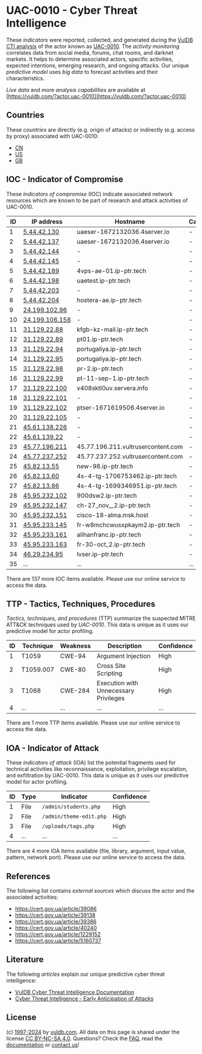 # UAC-0010 - Cyber Threat Intelligence

These _indicators_ were reported, collected, and generated during the [VulDB CTI analysis](https://vuldb.com/?kb.cti) of the actor known as [UAC-0010](https://vuldb.com/?actor.uac-0010). The _activity monitoring_ correlates data from social media, forums, chat rooms, and darknet markets. It helps to determine associated actors, specific activities, expected intentions, emerging research, and ongoing attacks. Our unique _predictive model_ uses _big data_ to forecast activities and their characteristics.

_Live data_ and more _analysis capabilities_ are available at [https://vuldb.com/?actor.uac-0010](https://vuldb.com/?actor.uac-0010)

## Countries

These _countries_ are directly (e.g. origin of attacks) or indirectly (e.g. access by proxy) associated with UAC-0010:

* [CN](https://vuldb.com/?country.cn)
* [US](https://vuldb.com/?country.us)
* [GB](https://vuldb.com/?country.gb)

## IOC - Indicator of Compromise

These _indicators of compromise_ (IOC) indicate associated network resources which are known to be part of research and attack activities of UAC-0010.

ID | IP address | Hostname | Campaign | Confidence
-- | ---------- | -------- | -------- | ----------
1 | [5.44.42.130](https://vuldb.com/?ip.5.44.42.130) | uaeser-1672132036.4server.io | - | High
2 | [5.44.42.137](https://vuldb.com/?ip.5.44.42.137) | uaeser-1672132036.4server.io | - | High
3 | [5.44.42.144](https://vuldb.com/?ip.5.44.42.144) | - | - | High
4 | [5.44.42.145](https://vuldb.com/?ip.5.44.42.145) | - | - | High
5 | [5.44.42.189](https://vuldb.com/?ip.5.44.42.189) | 4vps-ae-01.ip-ptr.tech | - | High
6 | [5.44.42.198](https://vuldb.com/?ip.5.44.42.198) | uaetest.ip-ptr.tech | - | High
7 | [5.44.42.203](https://vuldb.com/?ip.5.44.42.203) | - | - | High
8 | [5.44.42.204](https://vuldb.com/?ip.5.44.42.204) | hostera-ae.ip-ptr.tech | - | High
9 | [24.199.102.96](https://vuldb.com/?ip.24.199.102.96) | - | - | High
10 | [24.199.106.158](https://vuldb.com/?ip.24.199.106.158) | - | - | High
11 | [31.129.22.88](https://vuldb.com/?ip.31.129.22.88) | kfgb-kz-mail.ip-ptr.tech | - | High
12 | [31.129.22.89](https://vuldb.com/?ip.31.129.22.89) | pt01.ip-ptr.tech | - | High
13 | [31.129.22.94](https://vuldb.com/?ip.31.129.22.94) | portugaliya.ip-ptr.tech | - | High
14 | [31.129.22.95](https://vuldb.com/?ip.31.129.22.95) | portugaliya.ip-ptr.tech | - | High
15 | [31.129.22.98](https://vuldb.com/?ip.31.129.22.98) | pr-2.ip-ptr.tech | - | High
16 | [31.129.22.99](https://vuldb.com/?ip.31.129.22.99) | pt-11-sep-1.ip-ptr.tech | - | High
17 | [31.129.22.100](https://vuldb.com/?ip.31.129.22.100) | v408sktl0uv.servera.info | - | High
18 | [31.129.22.101](https://vuldb.com/?ip.31.129.22.101) | - | - | High
19 | [31.129.22.102](https://vuldb.com/?ip.31.129.22.102) | ptser-1671619506.4server.io | - | High
20 | [31.129.22.105](https://vuldb.com/?ip.31.129.22.105) | - | - | High
21 | [45.61.138.226](https://vuldb.com/?ip.45.61.138.226) | - | - | High
22 | [45.61.139.22](https://vuldb.com/?ip.45.61.139.22) | - | - | High
23 | [45.77.196.211](https://vuldb.com/?ip.45.77.196.211) | 45.77.196.211.vultrusercontent.com | - | Medium
24 | [45.77.237.252](https://vuldb.com/?ip.45.77.237.252) | 45.77.237.252.vultrusercontent.com | - | Medium
25 | [45.82.13.55](https://vuldb.com/?ip.45.82.13.55) | new-98.ip-ptr.tech | - | High
26 | [45.82.13.60](https://vuldb.com/?ip.45.82.13.60) | 4s-4-tg-1706753462.ip-ptr.tech | - | High
27 | [45.82.13.86](https://vuldb.com/?ip.45.82.13.86) | 4s-4-tg-1699346951.ip-ptr.tech | - | High
28 | [45.95.232.102](https://vuldb.com/?ip.45.95.232.102) | 900dsw2.ip-ptr.tech | - | High
29 | [45.95.232.147](https://vuldb.com/?ip.45.95.232.147) | ch-27_nov__2.ip-ptr.tech | - | High
30 | [45.95.232.151](https://vuldb.com/?ip.45.95.232.151) | cisco-18-alma.msk.host | - | High
31 | [45.95.233.145](https://vuldb.com/?ip.45.95.233.145) | fr-w8mchcwusxpkaym2.ip-ptr.tech | - | High
32 | [45.95.233.161](https://vuldb.com/?ip.45.95.233.161) | alihanfranc.ip-ptr.tech | - | High
33 | [45.95.233.163](https://vuldb.com/?ip.45.95.233.163) | fr-30-oct_2.ip-ptr.tech | - | High
34 | [46.29.234.95](https://vuldb.com/?ip.46.29.234.95) | lvser.ip-ptr.tech | - | High
35 | ... | ... | ... | ...

There are 137 more IOC items available. Please use our online service to access the data.

## TTP - Tactics, Techniques, Procedures

_Tactics, techniques, and procedures_ (TTP) summarize the suspected MITRE ATT&CK techniques used by _UAC-0010_. This data is unique as it uses our predictive model for actor profiling.

ID | Technique | Weakness | Description | Confidence
-- | --------- | -------- | ----------- | ----------
1 | T1059 | CWE-94 | Argument Injection | High
2 | T1059.007 | CWE-80 | Cross Site Scripting | High
3 | T1068 | CWE-284 | Execution with Unnecessary Privileges | High
4 | ... | ... | ... | ...

There are 1 more TTP items available. Please use our online service to access the data.

## IOA - Indicator of Attack

These _indicators of attack_ (IOA) list the potential fragments used for technical activities like reconnaissance, exploitation, privilege escalation, and exfiltration by UAC-0010. This data is unique as it uses our predictive model for actor profiling.

ID | Type | Indicator | Confidence
-- | ---- | --------- | ----------
1 | File | `/admin/students.php` | High
2 | File | `/admin/theme-edit.php` | High
3 | File | `/uploads/tags.php` | High
4 | ... | ... | ...

There are 4 more IOA items available (file, library, argument, input value, pattern, network port). Please use our online service to access the data.

## References

The following list contains _external sources_ which discuss the actor and the associated activities:

* https://cert.gov.ua/article/39086
* https://cert.gov.ua/article/39138
* https://cert.gov.ua/article/39386
* https://cert.gov.ua/article/40240
* https://cert.gov.ua/article/1229152
* https://cert.gov.ua/article/5160737

## Literature

The following _articles_ explain our unique predictive cyber threat intelligence:

* [VulDB Cyber Threat Intelligence Documentation](https://vuldb.com/?kb.cti)
* [Cyber Threat Intelligence - Early Anticipation of Attacks](https://www.scip.ch/en/?labs.20201022)

## License

(c) [1997-2024](https://vuldb.com/?kb.changelog) by [vuldb.com](https://vuldb.com/?kb.about). All data on this page is shared under the license [CC BY-NC-SA 4.0](https://creativecommons.org/licenses/by-nc-sa/4.0/). Questions? Check the [FAQ](https://vuldb.com/?kb.faq), read the [documentation](https://vuldb.com/?kb) or [contact us](https://vuldb.com/?contact)!
